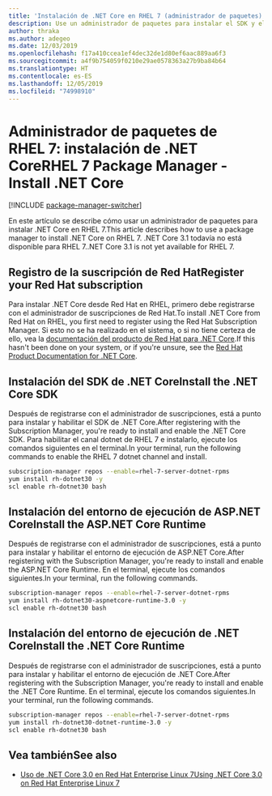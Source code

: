```yaml
---
title: 'Instalación de .NET Core en RHEL 7 (administrador de paquetes): .NET Core'
description: Use un administrador de paquetes para instalar el SDK y el entorno de ejecución de .NET Core en RHEL 7.
author: thraka
ms.author: adegeo
ms.date: 12/03/2019
ms.openlocfilehash: f17a410ccea1ef4dec32de1d80ef6aac889aa6f3
ms.sourcegitcommit: a4f9b754059f0210e29ae0578363a27b9ba84b64
ms.translationtype: HT
ms.contentlocale: es-ES
ms.lasthandoff: 12/05/2019
ms.locfileid: "74998910"
---
```

# <a name="rhel-7-package-manager---install-net-core"></a><span data-ttu-id="9ee1e-103">Administrador de paquetes de RHEL 7: instalación de .NET Core</span><span class="sxs-lookup"><span data-stu-id="9ee1e-103">RHEL 7 Package Manager - Install .NET Core</span></span>

[!INCLUDE [package-manager-switcher](includes/package-manager-switcher.md)]

<span data-ttu-id="9ee1e-104">En este artículo se describe cómo usar un administrador de paquetes para instalar .NET Core en RHEL 7.</span><span class="sxs-lookup"><span data-stu-id="9ee1e-104">This article describes how to use a package manager to install .NET Core on RHEL 7.</span></span> <span data-ttu-id="9ee1e-105">.NET Core 3.1 todavía no está disponible para RHEL 7.</span><span class="sxs-lookup"><span data-stu-id="9ee1e-105">.NET Core 3.1 is not yet available for RHEL 7.</span></span>

## <a name="register-your-red-hat-subscription"></a><span data-ttu-id="9ee1e-106">Registro de la suscripción de Red Hat</span><span class="sxs-lookup"><span data-stu-id="9ee1e-106">Register your Red Hat subscription</span></span>

<span data-ttu-id="9ee1e-107">Para instalar .NET Core desde Red Hat en RHEL, primero debe registrarse con el administrador de suscripciones de Red Hat.</span><span class="sxs-lookup"><span data-stu-id="9ee1e-107">To install .NET Core from Red Hat on RHEL, you first need to register using the Red Hat Subscription Manager.</span></span> <span data-ttu-id="9ee1e-108">Si esto no se ha realizado en el sistema, o si no tiene certeza de ello, vea la [documentación del producto de Red Hat para .NET Core](https://access.redhat.com/documentation/net_core/).</span><span class="sxs-lookup"><span data-stu-id="9ee1e-108">If this hasn't been done on your system, or if you're unsure, see the [Red Hat Product Documentation for .NET Core](https://access.redhat.com/documentation/net_core/).</span></span>

## <a name="install-the-net-core-sdk"></a><span data-ttu-id="9ee1e-109">Instalación del SDK de .NET Core</span><span class="sxs-lookup"><span data-stu-id="9ee1e-109">Install the .NET Core SDK</span></span>

<span data-ttu-id="9ee1e-110">Después de registrarse con el administrador de suscripciones, está a punto para instalar y habilitar el SDK de .NET Core.</span><span class="sxs-lookup"><span data-stu-id="9ee1e-110">After registering with the Subscription Manager, you're ready to install and enable the .NET Core SDK.</span></span> <span data-ttu-id="9ee1e-111">Para habilitar el canal dotnet de RHEL 7 e instalarlo, ejecute los comandos siguientes en el terminal.</span><span class="sxs-lookup"><span data-stu-id="9ee1e-111">In your terminal, run the following commands to enable the RHEL 7 dotnet channel and install.</span></span>

```bash
subscription-manager repos --enable=rhel-7-server-dotnet-rpms
yum install rh-dotnet30 -y
scl enable rh-dotnet30 bash
```

## <a name="install-the-aspnet-core-runtime"></a><span data-ttu-id="9ee1e-112">Instalación del entorno de ejecución de ASP.NET Core</span><span class="sxs-lookup"><span data-stu-id="9ee1e-112">Install the ASP.NET Core Runtime</span></span>

<span data-ttu-id="9ee1e-113">Después de registrarse con el administrador de suscripciones, está a punto para instalar y habilitar el entorno de ejecución de ASP.NET Core.</span><span class="sxs-lookup"><span data-stu-id="9ee1e-113">After registering with the Subscription Manager, you're ready to install and enable the ASP.NET Core Runtime.</span></span> <span data-ttu-id="9ee1e-114">En el terminal, ejecute los comandos siguientes.</span><span class="sxs-lookup"><span data-stu-id="9ee1e-114">In your terminal, run the following commands.</span></span>

<!-- TODO: is this the correct value? Taken from the webpage but it doesn't have aspnet in the name -->
```bash
subscription-manager repos --enable=rhel-7-server-dotnet-rpms
yum install rh-dotnet30-aspnetcore-runtime-3.0 -y
scl enable rh-dotnet30 bash
```

## <a name="install-the-net-core-runtime"></a><span data-ttu-id="9ee1e-115">Instalación del entorno de ejecución de .NET Core</span><span class="sxs-lookup"><span data-stu-id="9ee1e-115">Install the .NET Core Runtime</span></span>

<span data-ttu-id="9ee1e-116">Después de registrarse con el administrador de suscripciones, está a punto para instalar y habilitar el entorno de ejecución de .NET Core.</span><span class="sxs-lookup"><span data-stu-id="9ee1e-116">After registering with the Subscription Manager, you're ready to install and enable the .NET Core Runtime.</span></span> <span data-ttu-id="9ee1e-117">En el terminal, ejecute los comandos siguientes.</span><span class="sxs-lookup"><span data-stu-id="9ee1e-117">In your terminal, run the following commands.</span></span>

```bash
subscription-manager repos --enable=rhel-7-server-dotnet-rpms
yum install rh-dotnet30-dotnet-runtime-3.0 -y
scl enable rh-dotnet30 bash
```

## <a name="see-also"></a><span data-ttu-id="9ee1e-118">Vea también</span><span class="sxs-lookup"><span data-stu-id="9ee1e-118">See also</span></span>

- [<span data-ttu-id="9ee1e-119">Uso de .NET Core 3.0 en Red Hat Enterprise Linux 7</span><span class="sxs-lookup"><span data-stu-id="9ee1e-119">Using .NET Core 3.0 on Red Hat Enterprise Linux 7</span></span>](https://access.redhat.com/documentation/en-us/net_core/3.0/html/getting_started_guide/gs_install_dotnet)
